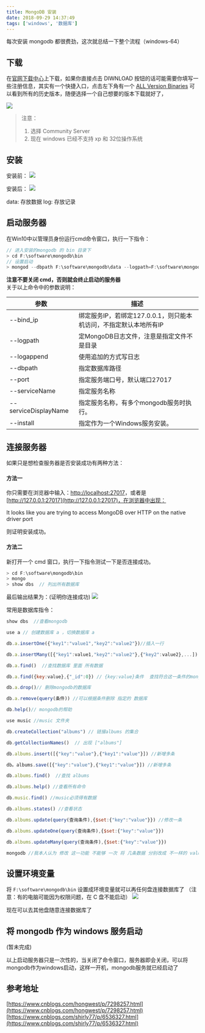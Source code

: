 ```yaml
---
title: MongoDB 安装
date: 2018-09-29 14:37:49
tags: ['windows', '数据库']
---
```


每次安装 mongodb 都很费劲，这次就总结一下整个流程（windows-64）

## 下载

在[官网下载中心](https://www.mongodb.com/download-center#community)上下载，如果你直接点击 DIWNLOAD 按钮的话可能需要你填写一些注册信息，其实有一个快捷入口，点击左下角有一个 [ALL Version Binaries](https://www.mongodb.org/dl/win32/x86_64-2008plus-ssl?_ga=2.83391894.1257395547.1538126096-909476422.1538126096) 可以看到所有的历史版本，随便选择一个自己想要的版本下载就好了，

<img src="/images/windows/mongodbDownload.png">

> 注意：
> 1. 选择 Community Server
> 2. 现在 windows 已经不支持 xp 和 32位操作系统

## 安装

安装前：
<img src="/images/windows/mongodbInstall.png">

安装后：
<img src="/images/windows/installed.png">

data: 存放数据
log: 存放记录

## 启动服务器

在Win10中以管理员身份运行cmd命令窗口，执行一下指令：

```js
// 进入安装的mongodb 的 bin 目录下
> cd F:\software\mongodb\bin
// 设置启动
> mongod --dbpath F:\software\mongodb\data --logpath=F:\software\mongodb\log\mongodb.log --logappend
```
<b>注意不要关闭 cmd，否则就会终止启动的服务器</b>
<br />
关于以上命令中的参数说明：

参数 | 描述
---- | --- 
--bind_ip | 绑定服务IP，若绑定127.0.0.1，则只能本机访问，不指定默认本地所有IP
--logpath | 定MongoDB日志文件，注意是指定文件不是目录
--logappend	| 使用追加的方式写日志
--dbpath | 指定数据库路径
--port | 指定服务端口号，默认端口27017
--serviceName | 指定服务名称
--serviceDisplayName | 指定服务名称，有多个mongodb服务时执行。
--install | 指定作为一个Windows服务安装。

## 连接服务器


如果只是想检查服务器是否安装成功有两种方法：
<br />
#### 方法一

你只需要在浏览器中输入：[http://localhost:27017](http://localhost:27017)，或者是 [http://127.0.0.1:27017](http://127.0.0.1:27017)，在浏览器中出现：

It looks like you are trying to access MongoDB over HTTP on the native driver port

则证明安装成功。
<br />
#### 方法二

新打开一个 cmd 窗口，执行一下指令测试一下是否连接成功。

```js
> cd F:\software\mongodb\bin
> mongo
> show dbs  // 列出所有数据库
```
最后输出结果为：(证明你连接成功)
<img src="/images/windows/mongodbShowDB.png" />

常用是数据库指令：
```js
show dbs  //查看mongodb

use a // 创建数据库 a ，切换数据库 a

db.a.insertOne({"key1":"value1","key2":"value2"})//插入一行

db.a.insertMany([{"key1":value1,"key2":"value2"},{"key2":value2},...]) //插入多行

db.a.find()  //查找数据库 里面 所有数据

db.a.find({key:value},{"_id":0}) // {key:value}条件  查找符合这一条件的mongodb,{"_id":0}不想显示  id等条件

db.a.drop()// 删除mongodb的数据库

db.a.remove(query(条件)) //可以根据条件删除 指定的 数据库

db.help()// mongodb的帮助

use music //music 文件夹

db.createCollection("albums") // 链接albums 的集合

db.getCollectionNames()  // 出现 ["albums"]

db.albums.insert([{"key":"value"},{"key1":"value"}]) //新增多条

db。albums.save([{"key":"value"},{"key1":"value"}]) //新增多条

db.albums.find()  //查找 albums 

db.albums.help() //查看所有命令

db.music.find() //music必须得有数据

db.albums.states() //查看状态

db.albums.update(query(查询条件),{$set:{"key":"value"}}) //修改一条

db.albums.updateOne(query(查询条件),{$set:{"key":"value"}})

db.albums.updateMany(query(查询条件),{$set:{"key":"value"}})

mongodb //我本人认为 修改 这一功能 不能够 一次 将 几条数据 分别改成 不一样的 value值
```

## 设置环境变量

将 `F:\software\mongodb\bin` 设置成环境变量就可以再任何盘连接数据库了
（注意：有的电脑可能因为权限问题，在 C 盘不能启动）
<img src="/images/windows/path.png" />

现在可以去其他盘随意连接数据库了

## 将 mongodb 作为 windows 服务启动
(暂未完成)


以上启动服务器只是一次性的，当关闭了命令窗口，服务器即会关闭，可以将mongodb作为windows启动，这样一开机，mongodb服务就已经启动了 


## 参考地址
[https://www.cnblogs.com/hongwest/p/7298257.html](https://www.cnblogs.com/hongwest/p/7298257.html)
[https://www.cnblogs.com/shirly77/p/6536327.html](https://www.cnblogs.com/shirly77/p/6536327.html)